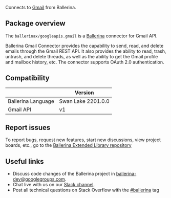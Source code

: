 Connects to [Gmail](https://www.google.com/gmail/about/) from Ballerina.

## Package overview

The `ballerinax/googleapis.gmail` is a [Ballerina](https://ballerina.io/) connector for Gmail API.

Ballerina Gmail Connector provides the capability to send, read, and delete emails through the Gmail REST API. It also provides the ability to read, trash, untrash, and delete threads, as well as the ability to get the Gmail profile and mailbox history, etc. The connector supports OAuth 2.0 authentication.

## Compatibility

|                       | Version                       |
|-----------------------|-------------------------------|
| Ballerina Language    | Swan Lake 2201.0.0            |
| Gmail API             | v1                            |

## Report issues
To report bugs, request new features, start new discussions, view project boards, etc., go to the [Ballerina Extended Library repository](https://github.com/ballerina-platform/ballerina-extended-library)

## Useful links
- Discuss code changes of the Ballerina project in [ballerina-dev@googlegroups.com](mailto:ballerina-dev@googlegroups.com).
- Chat live with us on our [Slack channel](https://ballerina.io/community/slack/).
- Post all technical questions on Stack Overflow with the [#ballerina](https://stackoverflow.com/questions/tagged/ballerina) tag
